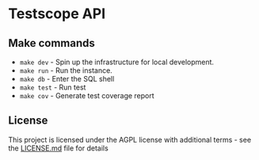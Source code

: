 # Testscope API

## Make commands
- `make dev` - Spin up the infrastructure for local development.
- `make run` - Run the instance.
- `make db` - Enter the SQL shell
- `make test` - Run test
- `make cov` - Generate test coverage report


## License

This project is licensed under the AGPL license with additional terms - see the [LICENSE.md](LICENSE.md) file for details

